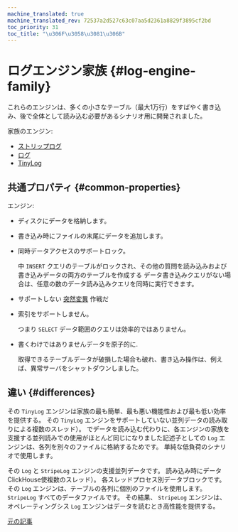 ```yaml
---
machine_translated: true
machine_translated_rev: 72537a2d527c63c07aa5d2361a8829f3895cf2bd
toc_priority: 31
toc_title: "\u306F\u3058\u3081\u306B"
---
```


# ログエンジン家族 {#log-engine-family}

これらのエンジンは、多くの小さなテーブル（最大1万行）をすばやく書き込み、後で全体として読み込む必要があるシナリオ用に開発されました。

家族のエンジン:

-   [ストリップログ](stripelog.md)
-   [ログ](log.md)
-   [TinyLog](tinylog.md)

## 共通プロパティ {#common-properties}

エンジン:

-   ディスクにデータを格納します。

-   書き込み時にファイルの末尾にデータを追加します。

-   同時データアクセスのサポートロック。

    中 `INSERT` クエリのテーブルがロックされ、その他の質問を読み込みおよび書き込みデータの両方のテーブルを作成する データ書き込みクエリがない場合は、任意の数のデータ読み込みクエリを同時に実行できます。

-   サポートしない [突然変異](../../../sql-reference/statements/alter.md#alter-mutations) 作戦だ

-   索引をサポートしません。

    つまり `SELECT` データ範囲のクエリは効率的ではありません。

-   書くわけではありませんデータを原子的に.

    取得できるテーブルデータが破損した場合も破れ、書き込み操作は、例えば、異常サーバをシャットダウンしました。

## 違い {#differences}

その `TinyLog` エンジンは家族の最も簡単、最も悪い機能性および最も低い効率を提供する。 その `TinyLog` エンジンをサポートしていない並列データの読み取りによる複数のスレッド）。 でデータを読み込む代わりに、各エンジンの家族を支援する並列読みでの使用がほとんど同じになりました記述子としての `Log` エンジンは、各列を別々のファイルに格納するためです。 単純な低負荷のシナリオで使用します。

その `Log` と `StripeLog` エンジンの支援並列データです。 読み込み時にデータClickHouse使複数のスレッド）。 各スレッドプロセス別データブロックです。 その `Log` エンジンは、テーブルの各列に個別のファイルを使用します。 `StripeLog` すべてのデータファイルです。 その結果、 `StripeLog` エンジンは、オペレーティングシス `Log` エンジンはデータを読むとき高性能を提供する。

[元の記事](https://clickhouse.tech/docs/en/operations/table_engines/log_family/) <!--hide-->

